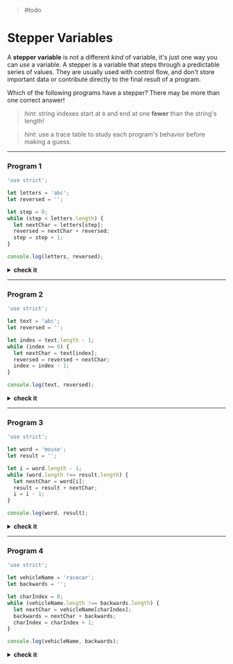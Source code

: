 > #todo

# Stepper Variables

A **stepper variable** is not a different _kind_ of variable, it's just one way you can _use_ a variable. A stepper is a variable that steps through a predictable series of values. They are usually used with control flow, and don't store important data or contribute directly to the final result of a program.

Which of the following programs have a stepper? There may be more than one correct answer!

> _hint_: string indexes start at `0` and end at one **fewer** than the string's length!

> _hint_: use a trace table to study each program's behavior before making a guess.

---

### Program 1

```js
'use strict';

let letters = 'abc';
let reversed = '';

let step = 0;
while (step < letters.length) {
  let nextChar = letters[step];
  reversed = nextChar + reversed;
  step = step + 1;
}

console.log(letters, reversed);
```

<details>
<summary><strong>check it</strong></summary>
<br>

✔ Correct!

`step`:

- **initialized**: `0`, the first index in a string
- **stepped**: `+1`, to access each character in order from front to back
- **check**: is less than `letters.length`, the index of the last character in the string

The `step` variable is used as a stepper. It is initialized to `0` (the first index in a string) and then steps up by `1` with each iteration of the loop, each time being used as an index to access the next character in the string.

It is also used by the `while` loop's condition to know when all the characters in the string have been used. When the `step` variable is equal to `letter`'s length it's done.

None of the numbers stored in `step` appear in the final reversed text, the numbers used only to support the program's control flow and character access.

</details>

---

### Program 2

```js
'use strict';

let text = 'abc';
let reversed = '';

let index = text.length - 1;
while (index >= 0) {
  let nextChar = text[index];
  reversed = reversed + nextChar;
  index = index - 1;
}

console.log(text, reversed);
```

<details>
<summary><strong>check it</strong></summary>
<br>

✔ Correct!

`index`:

- **initialized**: `text.length - 1`, the _last_ index in the string
- **stepped**: `-1`, to access each character in order from back to front
- **check**: is greater than or equal to `0`, the _first_ of a string

The `index` variable is used as a stepper. It is initialized to one _less_ than the string's length and steps _down_ by one with each iteration of the loop. Notice how the `nextChar` is added to the _end_ of the new string? That's because the characters are being read in reverse order, adding them to the front of `reversed` would not reverse the string!

`index` is also used by the `while` loop's condition to know when all the characters in the string have been used. When the `index` variable is equal to `-1` the loop condition will be false. It is written this way because `0` is the first index in a string, when the `index` is `0` it has read the last remaining character in the string.

None of the numbers stored in `index` appear in the final reversed text, the numbers used only to support the program's control flow and character access

</details>

---

### Program 3

```js
'use strict';

let word = 'mouse';
let result = '';

let i = word.length - 1;
while (word.length !== result.length) {
  let nextChar = word[i];
  result = result + nextChar;
  i = i - 1;
}

console.log(word, result);
```

<details>
<summary><strong>check it</strong></summary>
<br>

✔ Correct!

`i`:

- **initialized**: `word.length - 1`, the _last_ index in the string
- **stepped**: `-1`, to access each character in order from back to front
- **check**: (`i` is not used in the check!)

The `i` variable is used as a stepper. It is initialized to one _less_ than the string's length and steps _down_ by one with each iteration of the loop. Notice how the `nextChar` is added to the _end_ of the new string? That's because the characters are being read in reverse order, adding them to the front of `result` would not reverse the string!

`i` is not used by the `while` loop's condition, instead the condition checks if the original `word` and the new `result` have different lengths (contain a different number of characters). When the two strings have the same number of characters, then you know that all of the full string has been reversed and the loop can stop.

None of the numbers stored in `i` appear in the final reversed text, the numbers used only to support the program's control flow and character access

</details>

---

### Program 4

```js
'use strict';

let vehicleName = 'racecar';
let backwards = '';

let charIndex = 0;
while (vehicleName.length !== backwards.length) {
  let nextChar = vehicleName[charIndex];
  backwards = nextChar + backwards;
  charIndex = charIndex + 1;
}

console.log(vehicleName, backwards);
```

<details>
<summary><strong>check it</strong></summary>
<br>

✔ Correct!

`charIndex`:

- **initialized**: `0`, the first index in a string
- **stepped**: `+1`, to access each character in order from front to back
- **check**: (`charIndex` is not used in the check!)

The `charIndex` variable is used as a stepper. It is initialized to `0` (the first index in a string) and then steps up by `1` with each iteration of the loop, each time being used as an index to access the next character in the string.

`charIndex` is not used by the `while` loop's condition, instead the condition checks if the original `vehicleName` and the new `backwards` have different lengths (contain a different number of characters). When the two strings have the same number of characters, then you know that all of the full string has been reversed and the loop can stop.

None of the numbers stored in `charIndex` appear in the final reversed text, the numbers used only to support the program's control flow and character access

</details>
